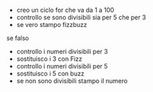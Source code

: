 - creo un ciclo for che va da 1 a 100
- controllo se sono divisibili sia per 5 che per 3 
- se vero stampo fizzbuzz

se falso 
- controllo i numeri divisibili per 3
- sostituisco i 3 con Fizz 
- controllo i numeri divisibili per 5
- sostituisco i 5 con buzz
- se non sono divisibili stampo il numero